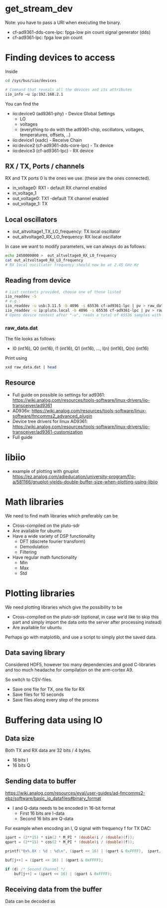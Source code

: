 # get_stream_dev
Note: you have to pass a URI when executing the binary.

- cf-ad9361-dds-core-lpc: fpga-low pin count signal generator (dds)
- cf-ad9361-lpc: fpga low pin count

# Finding devices to access
Inside
```bash
cd /sys/bus/iio/devices

# Command that reveals all the devices and its attributes
iio_info –u ip:192.168.2.1
```
You can find the 
- iio:device0 (ad9361-phy) - Device Global Settings
    - LO 
    - voltages
    - (everything to do with the ad9361-chip, oscillators, voltages, temperatures, offsets, ..)
- iio:device1 (xadc) - Receive Chain
- iio:device2 (cf-ad9361-dds-core-lpc) - Tx device
- iio:device3 (cf-ad9361-lpc) - RX device

## RX / TX, Ports / channels
RX and TX ports 0 is the ones we use. (these are the ones connected).
- in_voltage0: RX1 - default RX channel enabled
- in_voltage_1
- out_voltage0: TX1 -default TX channel enabled
- out_voltage_1: TX

## Local oscillators
- out_altvoltage1_TX_LO_frequency: TX local oscillator
- out_altvoltage0_RX_LO_frequency: RX local oscillator

In case we want to modify parameters, we can always do as follows:
```bash
echo 2450000000 >  out_altvoltage0_RX_LO_frequency
cat out_altvoltage0_RX_LO_frequency
# RX local oscillator frequency should now be at 2.45 GHz Hz
```

## Reading from device
```bash
# List contexts provided, choose one of those listed
iio_readdev -S
# e.g.:
iio_readdev -u usb:3.11.5 -b 4096 -s 65536 cf-ad9361-lpc | pv > raw_data.dat
iio_readdev -u ip:pluto.local -b 4096 -s 65536 cf-ad9361-lpc | pv > raw_data.dat
# Opens device context after "-u", reads a total of 65536 samples with buffer sizes of 4096.
```

### raw_data.dat
The file looks as follows:
- I0 (int16), Q0 (int16), I1 (int16), Q1 (int16), ..., I(n) (int16), Q(n) (int16)

Print using
```bash
xxd raw_data.dat | head
```


## Resource
-  Full guide on possible iio settings for ad9361: https://wiki.analog.com/resources/tools-software/linux-drivers/iio-transceiver/ad9361
- AD936x: https://wiki.analog.com/resources/tools-software/linux-software/fmcomms2_advanced_plugin
- Device tree drivers for linux AD9361: https://wiki.analog.com/resources/tools-software/linux-drivers/iio-transceiver/ad9361-customization
- Full guide

# libiio
- example of plotting with gnuplot https://ez.analog.com/adieducation/university-program/f/q-a/581166/gnuplot-yields-double-buffer-size-when-plotting-using-libiio

# Math libraries
We need to find math libraries which preferably can be
- Cross-compiled on the pluto-sdr
- Are available for ubuntu
- Have a wide variety of DSP functionality
    - DFT (discrete fourier transform)
    - Demodulation
    - Filtering
- Have regular math functionality
    - Min
    - Max
    - Std

# Plotting libraries
We need plotting libraries which give the possibility to be
- Cross-compiled on the pluto-sdr (optional, in case we'd like to skip this part and simply import the data onto the server after processing instead)
- Are available for ubuntu

Perhaps go with matplotlib, and use a script to simply plot the saved data.

## Data saving library
Considered HDF5, however too many dependencies and good C-libraries and too much headache for compilation on the arm-cortex A9.

So switch to CSV-files.
- Save one file for TX, one file for RX
- Save files for 10 seconds
- Save files along every step of the process

# Buffering data using IO
## Data size
Both TX and RX data are 32 bits / 4 bytes.
- 16 bits I
- 16 bits Q


## Sending data to buffer
https://wiki.analog.com/resources/eval/user-guides/ad-fmcomms2-ebz/software/basic_iq_datafiles#binary_format

- I and Q-data needs to be encoded in 16-bit format
    - First 16 bits are I-data
    - Second 16 bits are Q-data

For example when encoding an I, Q signal with frequency f for TX DAC:
```C
ipart = (2**15) * sin(2 * M_PI * (double)i / (double)(f));
qpart = (2**15) * cos(2 * M_PI * (double)i / (double)(f));

printf("0x%.8X : %d : %d\n", (ipart << 16) | (qpart & 0xFFFF),  ipart, qpart);

buf[j++] = (ipart << 16) | (qpart & 0xFFFF);

if (d) /* Second Channel */
    buf[j++] = (ipart << 16) | (qpart & 0xFFFF);
```

## Receiving data from the  buffer
Data can be decoded as
```C

```
